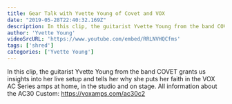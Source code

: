 ```yaml
---
title: Gear Talk with Yvette Young of Covet and VOX
date: "2019-05-28T22:40:32.169Z"
description: In this clip, the guitarist Yvette Young from the band COVET grants us insights into her live setup and tells her why she puts her faith in the VOX AC Series amps at home, in the studio and on stage.
author: 'Yvette Young'
videoSrcURL: 'https://www.youtube.com/embed/RRLNVHQCfms'
tags: ['shred']
categories: ['Yvette Young']
---
```


In this clip, the guitarist Yvette Young from the band COVET grants us insights into her live setup and tells her why she puts her faith in the VOX AC Series amps at home, in the studio and on stage. All information about the AC30 Custom: https://voxamps.com/ac30c2